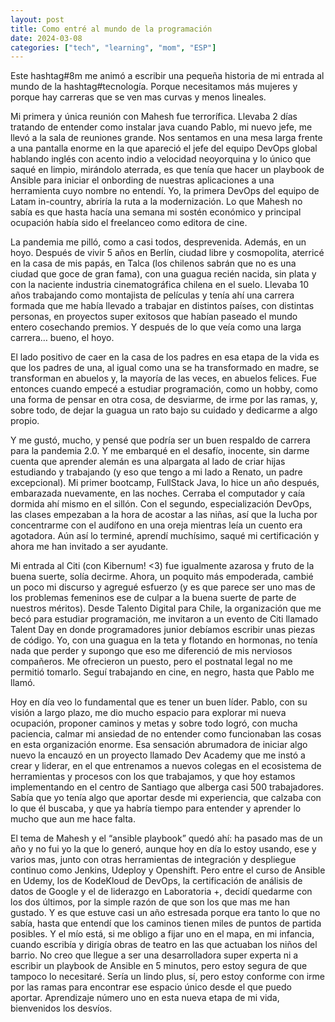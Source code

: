 ```yaml
---
layout: post
title: Como entré al mundo de la programación
date: 2024-03-08
categories: ["tech", "learning", "mom", "ESP"]
---
```


Este hashtag#8m me animó a escribir una pequeña historia de mi entrada al mundo de la hashtag#tecnología. Porque necesitamos más mujeres y porque hay carreras que se ven mas curvas y menos lineales.

Mi primera y única reunión con Mahesh fue terrorífica. Llevaba 2 días tratando de entender como instalar java cuando Pablo, mi nuevo jefe, me llevó a la sala de reuniones grande. Nos sentamos en una mesa larga frente a una pantalla enorme en la que apareció el jefe del equipo DevOps global hablando inglés con acento indio a velocidad neoyorquina y lo único que saqué en limpio, mirándolo aterrada, es que tenía que hacer un playbook de Ansible para iniciar el onbording de nuestras aplicaciones a una herramienta cuyo nombre no entendí. Yo, la primera DevOps del equipo de Latam in-country, abriría la ruta a la modernización. Lo que Mahesh no sabía es que hasta hacía una semana mi sostén económico y principal ocupación había sido el freelanceo como editora de cine.

La pandemia me pilló, como a casi todos, desprevenida. Además, en un hoyo. Después de vivir 5 años en Berlín, ciudad libre y cosmopolita, aterricé en la casa de mis papás, en Talca (los chilenos sabrán que no es una ciudad que goce de gran fama), con una guagua recién nacida, sin plata y con la naciente industria cinematográfica chilena en el suelo. Llevaba 10 años trabajando como montajista de películas y tenía ahí una carrera formada que me había llevado a trabajar en distintos países, con distintas personas, en proyectos super exitosos que habían paseado el mundo entero cosechando premios. Y después de lo que veía como una larga carrera… bueno, el hoyo.

El lado positivo de caer en la casa de los padres en esa etapa de la vida es que los padres de una, al igual como una se ha transformado en madre, se transforman en abuelos y, la mayoría de las veces, en abuelos felices. Fue entonces cuando empecé a estudiar programación, como un hobby, como una forma de pensar en otra cosa, de desviarme, de irme por las ramas, y, sobre todo, de dejar la guagua un rato bajo su cuidado y dedicarme a algo propio.

Y me gustó, mucho, y pensé que podría ser un buen respaldo de carrera para la pandemia 2.0. Y me embarqué en el desafío, inocente, sin darme cuenta que aprender alemán es una alpargata al lado de criar hijas estudiando y trabajando (y eso que tengo a mi lado a Renato, un padre excepcional). Mi primer bootcamp, FullStack Java, lo hice un año después, embarazada nuevamente, en las noches. Cerraba el computador y caía dormida ahí mismo en el sillón. Con el segundo, especialización DevOps, las clases empezaban a la hora de acostar a las niñas, así que la lucha por concentrarme con el audífono en una oreja mientras leía un cuento era agotadora. Aún así lo terminé, aprendí muchísimo, saqué mi certificación y ahora me han invitado a ser ayudante.

Mi entrada al Citi (con Kibernum! <3) fue igualmente azarosa y fruto de la buena suerte, solía decirme. Ahora, un poquito más empoderada, cambié un poco mi discurso y agregué esfuerzo (y es que parece ser uno mas de los problemas femeninos ese de culpar a la buena suerte de parte de nuestros méritos). Desde Talento Digital para Chile, la organización que me becó para estudiar programación, me invitaron a un evento de Citi llamado Talent Day en donde programadores junior debíamos escribir unas piezas de código. Yo, con una guagua en la teta y flotando en hormonas, no tenía nada que perder y supongo que eso me diferenció de mis nerviosos compañeros. Me ofrecieron un puesto, pero el postnatal legal no me permitió tomarlo. Seguí trabajando en cine, en negro, hasta que Pablo me llamó.

Hoy en día veo lo fundamental que es tener un buen líder. Pablo, con su visión a largo plazo, me dio mucho espacio para explorar mi nueva ocupación, proponer caminos y metas y sobre todo logró, con mucha paciencia, calmar mi ansiedad de no entender como funcionaban las cosas en esta organización enorme. Esa sensación abrumadora de iniciar algo nuevo la encauzó en un proyecto llamado Dev Academy que me instó a crear y liderar, en el que entrenamos a nuevos colegas en el ecosistema de herramientas y procesos con los que trabajamos, y que hoy estamos implementando en el centro de Santiago que alberga casi 500 trabajadores. Sabía que yo tenía algo que aportar desde mi experiencia, que calzaba con lo que él buscaba, y que ya habría tiempo para entender y aprender lo mucho que aun me hace falta.

El tema de Mahesh y el “ansible playbook” quedó ahí: ha pasado mas de un año y no fui yo la que lo generó, aunque hoy en día lo estoy usando, ese y varios mas, junto con otras herramientas de integración y despliegue continuo como Jenkins, Udeploy y Openshift. Pero entre el curso de Ansible en Udemy, los de KodeKloud de DevOps, la certificación de análisis de datos de Google y el de liderazgo en Laboratoria +, decidí quedarme con los dos últimos, por la simple razón de que son los que mas me han gustado. Y es que estuve casi un año estresada porque era tanto lo que no sabía, hasta que entendí que los caminos tienen miles de puntos de partida posibles. Y el mío está, si me obligo a fijar uno en el mapa, en mi infancia, cuando escribía y dirigía obras de teatro en las que actuaban los niños del barrio. No creo que llegue a ser una desarrolladora super experta ni a escribir un playbook de Ansible en 5 minutos, pero estoy segura de que tampoco lo necesitaré. Sería un lindo plus, sí, pero estoy conforme con irme por las ramas para encontrar ese espacio único desde el que puedo aportar. Aprendizaje número uno en esta nueva etapa de mi vida, bienvenidos los desvíos.
